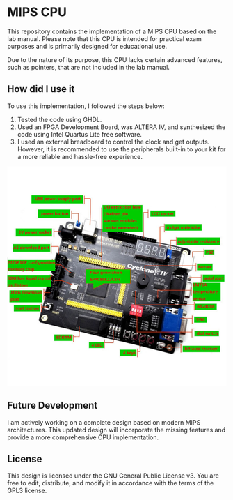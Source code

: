# MIPS CPU

This repository contains the implementation of a MIPS CPU based on the lab 
manual. 
Please note that this CPU is intended for practical exam purposes and is 
primarily designed for educational use.

Due to the nature of its purpose, this CPU lacks certain advanced features, 
such as pointers, that are not included in the lab manual.


## How did I use it

To use this implementation, I followed the steps below:

1. Tested the code using GHDL.
2. Used an FPGA Development Board, was ALTERA IV, and synthesized the code using Intel Quartus Lite free software.
3. I used an external breadboard to control the clock and get outputs. However, it is recommended to use the peripherals built-in to your kit for a more reliable and hassle-free experience.

![FPGA Development Board ALTERA IV](kit_fpga_ep4ce.jpg)


## Future Development

I am actively working on a complete design based on modern MIPS architectures. 
This updated design will incorporate the missing features and provide a more 
comprehensive CPU implementation.


## License

This design is licensed under the GNU General Public License v3. 
You are free to edit, distribute, and modify it in accordance with the terms of the GPL3 license.
